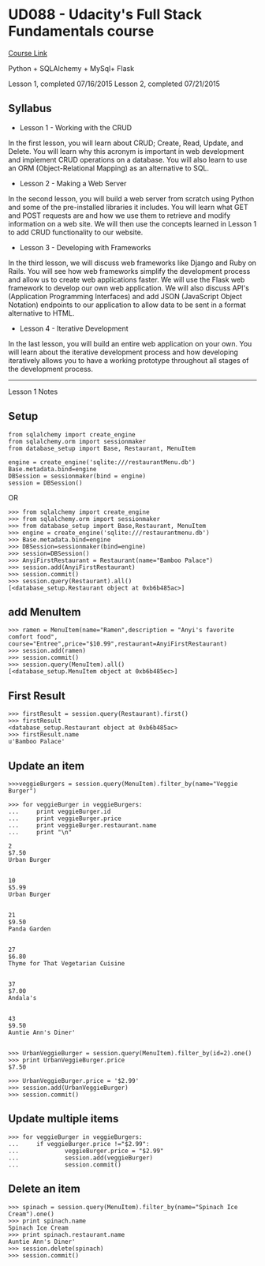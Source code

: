 # UD088 - Udacity's Full Stack Fundamentals course
[Course Link](https://www.udacity.com/course/full-stack-foundations--ud088)

Python + SQLAlchemy + MySql+ Flask

Lesson 1, completed 07/16/2015
Lesson 2, completed 07/21/2015

## Syllabus

+ Lesson 1 - Working with the CRUD

In the first lesson, you will learn about CRUD; Create, Read, Update, and Delete. You will learn why this acronym is important in web development and implement CRUD operations on a database. You will also learn to use an ORM (Object-Relational Mapping) as an alternative to SQL.

+ Lesson 2 - Making a Web Server

In the second lesson, you will build a web server from scratch using Python and some of the pre-installed libraries it includes. You will learn what GET and POST requests are and how we use them to retrieve and modify information on a web site. We will then use the concepts learned in Lesson 1 to add CRUD functionality to our website.

+ Lesson 3 - Developing with Frameworks

In the third lesson, we will discuss web frameworks like Django and Ruby on Rails. You will see how web frameworks simplify the development process and allow us to create web applications faster. We will use the Flask web framework to develop our own web application. We will also discuss API's (Application Programming Interfaces) and add JSON (JavaScript Object Notation) endpoints to our application to allow data to be sent in a format alternative to HTML.

+ Lesson 4 - Iterative Development

In the last lesson, you will build an entire web application on your own. You will learn about the iterative development process and how developing iteratively allows you to have a working prototype throughout all stages of the development process.

---

Lesson 1 Notes

## Setup

```
from sqlalchemy import create_engine
from sqlalchemy.orm import sessionmaker
from database_setup import Base, Restaurant, MenuItem

engine = create_engine('sqlite:///restaurantMenu.db')
Base.metadata.bind=engine
DBSession = sessionmaker(bind = engine)
session = DBSession()
```
OR

```
>>> from sqlalchemy import create_engine
>>> from sqlalchemy.orm import sessionmaker
>>> from database_setup import Base,Restaurant, MenuItem
>>> engine = create_engine('sqlite:///restaurantmenu.db')
>>> Base.metadata.bind=engine
>>> DBSession=sessionmaker(bind=engine)
>>> session=DBSession()
>>> AnyiFirstRestaurant = Restaurant(name="Bamboo Palace")
>>> session.add(AnyiFirstRestaurant)
>>> session.commit()
>>> session.query(Restaurant).all()
[<database_setup.Restaurant object at 0xb6b485ac>]
```





## add MenuItem

```
>>> ramen = MenuItem(name="Ramen",description = "Anyi's favorite comfort food", course="Entree",price="$10.99",restaurant=AnyiFirstRestaurant)
>>> session.add(ramen)
>>> session.commit()
>>> session.query(MenuItem).all()
[<database_setup.MenuItem object at 0xb6b485ec>]
```

## First Result

```
>>> firstResult = session.query(Restaurant).first()
>>> firstResult
<database_setup.Restaurant object at 0xb6b485ac>
>>> firstResult.name
u'Bamboo Palace'
```

## Update an item

```
>>>veggieBurgers = session.query(MenuItem).filter_by(name="Veggie Burger")

>>> for veggieBurger in veggieBurgers:
...     print veggieBurger.id
...     print veggieBurger.price
...     print veggieBurger.restaurant.name
...     print "\n"

2
$7.50
Urban Burger


10
$5.99
Urban Burger


21
$9.50
Panda Garden


27
$6.80
Thyme for That Vegetarian Cuisine


37
$7.00
Andala's


43
$9.50
Auntie Ann's Diner'


>>> UrbanVeggieBurger = session.query(MenuItem).filter_by(id=2).one()
>>> print UrbanVeggieBurger.price
$7.50

>>> UrbanVeggieBurger.price = '$2.99'
>>> session.add(UrbanVeggieBurger)
>>> session.commit()
```

## Update multiple items

```
>>> for veggieBurger in veggieBurgers:
...     if veggieBurger.price !="$2.99":
...             veggieBurger.price = "$2.99"
...             session.add(veggieBurger)
...             session.commit()
```

## Delete an item

```
>>> spinach = session.query(MenuItem).filter_by(name="Spinach Ice Cream").one()
>>> print spinach.name
Spinach Ice Cream
>>> print spinach.restaurant.name
Auntie Ann's Diner'
>>> session.delete(spinach)
>>> session.commit()
```